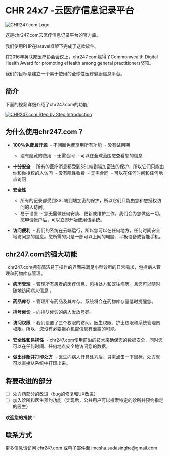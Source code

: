 # CHR 24x7 -云医疗信息记录平台

![CHR247.com Logo](https://chr247.com/logo.png "CHR247.com Logo")

这是chr247.com云医疗信息记录平台的官方库。

我们使用PHP在laravel框架下完成了这款软件。

在2016年英联邦医疗协会会议上，chr247.com赢得了Commonwealth Digital Health Award for promoting eHealth among general practitioners奖项。

我们的目标是建立一个易于使用的全球性医疗健康信息平台。

## 简介

下面的视频详细介绍了chr247.com的功能

[![CHR247.com Step by Step Introduction](http://img.youtube.com/vi/02_pjKzW0cY/0.jpg)](http://www.youtube.com/watch?v=02_pjKzW0cY "CHR247.com Step by Step Introduction")

## 为什么使用chr247.com？

- **100%免费且开源**
  - 不间断免费享用所有功能
  - 没有试用期
  - 没有隐藏的费用
  - 无需合同
  - 可以在全球范围您查看您的信息
 
- **十分安全**
  - 所有的医疗消息都受到SSL端到端加密法的保护，所以它们只能由你和你授权的人访问
  - 没有隐性收费
  - 无需合同
  - 可以在任何时间和任何地点访问
 
- **安全性**
  - 所有的记录都受到SSL端到端加密的保护，所以它们只能由您和您授权访问的人访问。
  - 易于设置
  - 您无需做任何安装、更新或维护工作。我们会为您做这一切。您申请帐户后，可以立即开始使用该系统。

- **访问便利**
  - 我们的系统在云端运行，所以您可以在任何地方，任何时间安全地访问您的信息。您所需的只是一部可以上网的电脑、平板设备或智能手机。 
  
## chr247.com的强大功能
  
  chr247.com拥有简洁易于操作的界面来满足小型诊所的日常需求，包括病人管理和药物库存管理。
  
- **病历管理**
  - 管理所有患者的医疗信息，包括处方和既往病历。且您可以随时随地访问病人信息 。

- **药品库存**
  - 管理所有药品及其库存。系统将会在药物库存量低时提醒您。

- **排号候诊**
  - 向排队候诊的病人发放号码。

- **访问权限**
  - 我们设置了三个权限的访问。医生权限、护士权限和系统管理员权限。所以，您没有必要担心机密信息有泄露的可能。

- **安全性和易携性**
  - chr247.com使用前沿的技术来确保您的数据安全，同时您可以在任何时间、任何地点安全地访问您的数据。

- **做出诊断并打印处方**
  - 医生向病人开具处方后，只需点击一下鼠标，处方就可以直接从系统中打印出来。
  
## 将要改进的部分

- [ ] 处方药部分的改进（bug的修复和UX改进）
- [ ] 加入诊所和医生预约功能（实现后，公共用户可以搜索特定的诊所并预约指定的医生）

**欢迎您的捐款！**
  
## 联系方式
  更多信息请访问 [chr247.com](https://chr247.com/) 或电子邮件至 [imesha.sudasingha@gmail.com](mailto:imesha.sudasingha@gmail.com)
